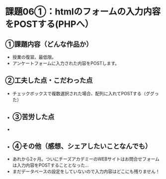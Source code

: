 # 課題06①：htmlのフォームの入力内容をPOSTする(PHPへ）
## ①課題内容（どんな作品か）
- 授業の復習。最低限。
- アンケートフォームに入力された内容をPOSTします。
## ②工夫した点・こだわった点
- チェックボックスで複数選択された場合、配列に入れてPOSTする（ググった）
- ## ③苦労した点
- 
- ## ④その他（感想、シェアしたいことなんでも）
- あれから2ヶ月。ついにチーズアカデミーのWEBサイトはお問合せフォームは入力内容をPOSTすることとなった…
- まだデータベースの設定をしていないので入力内容はどこにも残りません！
